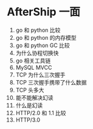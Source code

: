 # AfterShip 一面

1. go 和  python 比较
2. go 和 python 的内存模型
3. go 和 python GC 比较
4. 为什么协程切换快
5. go 相关工具链
6. MySQL MVCC
7. TCP 为什么三次握手
8. TCP 三次握手携带了什么数据
9. TCP 头多大
10. 能不能解决幻读
11. 什么是幻读
12. HTTP/2.0 和 1.1 比较
13. HTTP/3.0